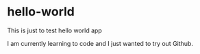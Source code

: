 # hello-world
This is just to test hello world app

I am currently learning to code and I just wanted to try out Github.
